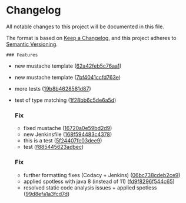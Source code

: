 # Changelog
All notable changes to this project will be documented in this file.

The format is based on [Keep a Changelog](https://keepachangelog.com/en/1.0.0/),
and this project adheres to [Semantic Versioning](https://semver.org/spec/v2.0.0.html).


	### Features

-  new mustache template ([62a42feb5c76aa1](https://github.com/ie3-institute/PSDM_jenkinsDev/commit/62a42feb5c76aa1))
-  new mustache template ([7bf4041ccfd763e](https://github.com/ie3-institute/PSDM_jenkinsDev/commit/7bf4041ccfd763e))
-  more tests ([19b8b4628581d87](https://github.com/ie3-institute/PSDM_jenkinsDev/commit/19b8b4628581d87))
-  test of type matching ([1f28bb6c5de6a5d](https://github.com/ie3-institute/PSDM_jenkinsDev/commit/1f28bb6c5de6a5d))
	### Fix

	-  fixed mustache ([16720a0e59bd2d9](https://github.com/ie3-institute/PSDM_jenkinsDev/commit/16720a0e59bd2d9))
	-  new Jenkinsfile ([168f594483c4378](https://github.com/ie3-institute/PSDM_jenkinsDev/commit/168f594483c4378))
	-  this is a test ([5f24407fc03dee9](https://github.com/ie3-institute/PSDM_jenkinsDev/commit/5f24407fc03dee9))
	-  test ([f885445623adbec](https://github.com/ie3-institute/PSDM_jenkinsDev/commit/f885445623adbec))
	### Fix

	-  further formatting fixes (Codacy + Jenkins) ([06bc738cdeb2ce9](https://github.com/ie3-institute/PSDM_jenkinsDev/commit/06bc738cdeb2ce9))
	-  applied spotless with java 8 (instead of 11) ([fd9f8296f544c65](https://github.com/ie3-institute/PSDM_jenkinsDev/commit/fd9f8296f544c65))
	-  resolved static code analysis issues + applied spotless ([99d8efa1a3fcd7d](https://github.com/ie3-institute/PSDM_jenkinsDev/commit/99d8efa1a3fcd7d))
